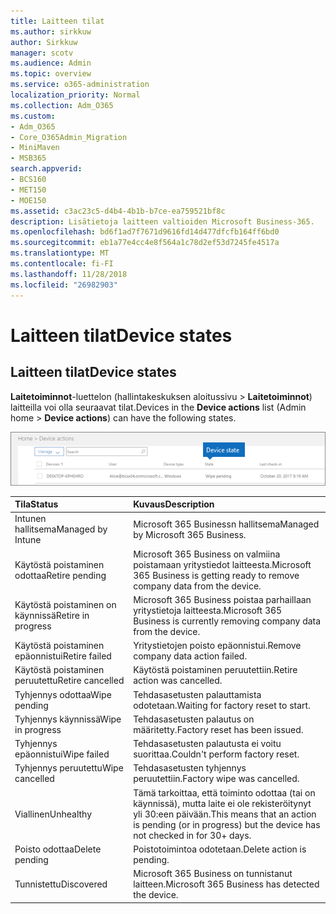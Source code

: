 ```yaml
---
title: Laitteen tilat
ms.author: sirkkuw
author: Sirkkuw
manager: scotv
ms.audience: Admin
ms.topic: overview
ms.service: o365-administration
localization_priority: Normal
ms.collection: Adm_O365
ms.custom:
- Adm_O365
- Core_O365Admin_Migration
- MiniMaven
- MSB365
search.appverid:
- BCS160
- MET150
- MOE150
ms.assetid: c3ac23c5-d4b4-4b1b-b7ce-ea759521bf8c
description: Lisätietoja laitteen valtioiden Microsoft Business-365.
ms.openlocfilehash: bd6f1ad7f7671d9616fd14d477dfcfb164ff6bd0
ms.sourcegitcommit: eb1a77e4cc4e8f564a1c78d2ef53d7245fe4517a
ms.translationtype: MT
ms.contentlocale: fi-FI
ms.lasthandoff: 11/28/2018
ms.locfileid: "26982903"
---
```

# <a name="device-states"></a><span data-ttu-id="89ed0-103">Laitteen tilat</span><span class="sxs-lookup"><span data-stu-id="89ed0-103">Device states</span></span>

## <a name="device-states"></a><span data-ttu-id="89ed0-104">Laitteen tilat</span><span class="sxs-lookup"><span data-stu-id="89ed0-104">Device states</span></span>

<span data-ttu-id="89ed0-105">**Laitetoiminnot**-luettelon (hallintakeskuksen aloitussivu \> **Laitetoiminnot**) laitteilla voi olla seuraavat tilat.</span><span class="sxs-lookup"><span data-stu-id="89ed0-105">Devices in the **Device actions** list (Admin home \> **Device actions**) can have the following states.</span></span>
  
![In the Device actions list, you can see the Devices states.](media/a621c47e-45d9-4e1a-beb9-c03254d40c1d.png)
  
|<span data-ttu-id="89ed0-107">**Tila**</span><span class="sxs-lookup"><span data-stu-id="89ed0-107">**Status**</span></span>|<span data-ttu-id="89ed0-108">**Kuvaus**</span><span class="sxs-lookup"><span data-stu-id="89ed0-108">**Description**</span></span>|
|:-----|:-----|
|<span data-ttu-id="89ed0-109">Intunen hallitsema</span><span class="sxs-lookup"><span data-stu-id="89ed0-109">Managed by Intune</span></span>  <br/> |<span data-ttu-id="89ed0-110">Microsoft 365 Businessn hallitsema</span><span class="sxs-lookup"><span data-stu-id="89ed0-110">Managed by Microsoft 365 Business.</span></span>  <br/> |
|<span data-ttu-id="89ed0-111">Käytöstä poistaminen odottaa</span><span class="sxs-lookup"><span data-stu-id="89ed0-111">Retire pending</span></span>  <br/> |<span data-ttu-id="89ed0-112">Microsoft 365 Business on valmiina poistamaan yritystiedot laitteesta.</span><span class="sxs-lookup"><span data-stu-id="89ed0-112">Microsoft 365 Business is getting ready to remove company data from the device.</span></span>  <br/> |
|<span data-ttu-id="89ed0-113">Käytöstä poistaminen on käynnissä</span><span class="sxs-lookup"><span data-stu-id="89ed0-113">Retire in progress</span></span>  <br/> |<span data-ttu-id="89ed0-114">Microsoft 365 Business poistaa parhaillaan yritystietoja laitteesta.</span><span class="sxs-lookup"><span data-stu-id="89ed0-114">Microsoft 365 Business is currently removing company data from the device.</span></span>  <br/> |
|<span data-ttu-id="89ed0-115">Käytöstä poistaminen epäonnistui</span><span class="sxs-lookup"><span data-stu-id="89ed0-115">Retire failed</span></span>  <br/> | <span data-ttu-id="89ed0-116">Yritystietojen poisto epäonnistui.</span><span class="sxs-lookup"><span data-stu-id="89ed0-116">Remove company data action failed.</span></span>  <br/> |
|<span data-ttu-id="89ed0-117">Käytöstä poistaminen peruutettu</span><span class="sxs-lookup"><span data-stu-id="89ed0-117">Retire cancelled</span></span>  <br/> |<span data-ttu-id="89ed0-118">Käytöstä poistaminen peruutettiin.</span><span class="sxs-lookup"><span data-stu-id="89ed0-118">Retire action was cancelled.</span></span>  <br/> |
|<span data-ttu-id="89ed0-119">Tyhjennys odottaa</span><span class="sxs-lookup"><span data-stu-id="89ed0-119">Wipe pending</span></span>  <br/> |<span data-ttu-id="89ed0-120">Tehdasasetusten palauttamista odotetaan.</span><span class="sxs-lookup"><span data-stu-id="89ed0-120">Waiting for factory reset to start.</span></span>  <br/> |
|<span data-ttu-id="89ed0-121">Tyhjennys käynnissä</span><span class="sxs-lookup"><span data-stu-id="89ed0-121">Wipe in progress</span></span>  <br/> |<span data-ttu-id="89ed0-122">Tehdasasetusten palautus on määritetty.</span><span class="sxs-lookup"><span data-stu-id="89ed0-122">Factory reset has been issued.</span></span>  <br/> |
|<span data-ttu-id="89ed0-123">Tyhjennys epäonnistui</span><span class="sxs-lookup"><span data-stu-id="89ed0-123">Wipe failed</span></span>  <br/> |<span data-ttu-id="89ed0-124">Tehdasasetusten palautusta ei voitu suorittaa.</span><span class="sxs-lookup"><span data-stu-id="89ed0-124">Couldn't perform factory reset.</span></span>  <br/> |
|<span data-ttu-id="89ed0-125">Tyhjennys peruutettu</span><span class="sxs-lookup"><span data-stu-id="89ed0-125">Wipe cancelled</span></span>  <br/> |<span data-ttu-id="89ed0-126">Tehdasasetusten tyhjennys peruutettiin.</span><span class="sxs-lookup"><span data-stu-id="89ed0-126">Factory wipe was cancelled.</span></span>  <br/> |
|<span data-ttu-id="89ed0-127">Viallinen</span><span class="sxs-lookup"><span data-stu-id="89ed0-127">Unhealthy</span></span>  <br/> |<span data-ttu-id="89ed0-128">Tämä tarkoittaa, että toiminto odottaa (tai on käynnissä), mutta laite ei ole rekisteröitynyt yli 30:een päivään.</span><span class="sxs-lookup"><span data-stu-id="89ed0-128">This means that an action is pending (or in progress) but the device has not checked in for 30+ days.</span></span>  <br/> |
|<span data-ttu-id="89ed0-129">Poisto odottaa</span><span class="sxs-lookup"><span data-stu-id="89ed0-129">Delete pending</span></span>  <br/> |<span data-ttu-id="89ed0-130">Poistotoimintoa odotetaan.</span><span class="sxs-lookup"><span data-stu-id="89ed0-130">Delete action is pending.</span></span>  <br/> |
|<span data-ttu-id="89ed0-131">Tunnistettu</span><span class="sxs-lookup"><span data-stu-id="89ed0-131">Discovered</span></span>  <br/> |<span data-ttu-id="89ed0-132">Microsoft 365 Business on tunnistanut laitteen.</span><span class="sxs-lookup"><span data-stu-id="89ed0-132">Microsoft 365 Business has detected the device.</span></span>  <br/> |
   
